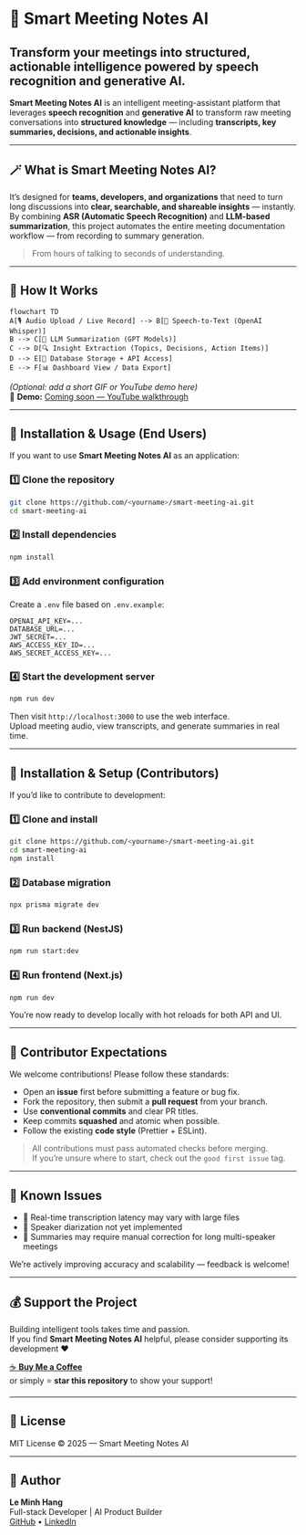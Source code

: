 # 🧠 Smart Meeting Notes AI
## Transform your meetings into structured, actionable intelligence powered by speech recognition and generative AI.

**Smart Meeting Notes AI** is an intelligent meeting-assistant platform that leverages **speech recognition** and **generative AI** to transform raw meeting conversations into **structured knowledge** — including **transcripts, key summaries, decisions, and actionable insights**.

---

## 🪄 What is Smart Meeting Notes AI?

It’s designed for **teams, developers, and organizations** that need to turn long discussions into **clear, searchable, and shareable insights** — instantly.  
By combining **ASR (Automatic Speech Recognition)** and **LLM-based summarization**, this project automates the entire meeting documentation workflow — from recording to summary generation.

> From hours of talking to seconds of understanding.

---

## 🧩 How It Works

```mermaid
flowchart TD
A[🎙️ Audio Upload / Live Record] --> B[🧠 Speech-to-Text (OpenAI Whisper)]
B --> C[📝 LLM Summarization (GPT Models)]
C --> D[🔍 Insight Extraction (Topics, Decisions, Action Items)]
D --> E[💾 Database Storage + API Access]
E --> F[📊 Dashboard View / Data Export]
```

*(Optional: add a short GIF or YouTube demo here)*  
🎥 **Demo:** [Coming soon — YouTube walkthrough](#)

---

## 🚀 Installation & Usage (End Users)

If you want to use **Smart Meeting Notes AI** as an application:

### 1️⃣ Clone the repository
```bash
git clone https://github.com/<yourname>/smart-meeting-ai.git
cd smart-meeting-ai
```

### 2️⃣ Install dependencies
```bash
npm install
```

### 3️⃣ Add environment configuration
Create a `.env` file based on `.env.example`:
```
OPENAI_API_KEY=...
DATABASE_URL=...
JWT_SECRET=...
AWS_ACCESS_KEY_ID=...
AWS_SECRET_ACCESS_KEY=...
```

### 4️⃣ Start the development server
```bash
npm run dev
```

Then visit `http://localhost:3000` to use the web interface.  
Upload meeting audio, view transcripts, and generate summaries in real time.

---

## 🧰 Installation & Setup (Contributors)

If you’d like to contribute to development:

### 1️⃣ Clone and install
```bash
git clone https://github.com/<yourname>/smart-meeting-ai.git
cd smart-meeting-ai
npm install
```

### 2️⃣ Database migration
```bash
npx prisma migrate dev
```

### 3️⃣ Run backend (NestJS)
```bash
npm run start:dev
```

### 4️⃣ Run frontend (Next.js)
```bash
npm run dev
```

You’re now ready to develop locally with hot reloads for both API and UI.

---

## 👥 Contributor Expectations

We welcome contributions! Please follow these standards:
- Open an **issue** first before submitting a feature or bug fix.
- Fork the repository, then submit a **pull request** from your branch.
- Use **conventional commits** and clear PR titles.
- Keep commits **squashed** and atomic when possible.
- Follow the existing **code style** (Prettier + ESLint).

> All contributions must pass automated checks before merging.  
If you’re unsure where to start, check out the `good first issue` tag.

---

## 🐛 Known Issues

- 🔸 Real-time transcription latency may vary with large files  
- 🔸 Speaker diarization not yet implemented  
- 🔸 Summaries may require manual correction for long multi-speaker meetings  

We’re actively improving accuracy and scalability — feedback is welcome!

---

## 💰 Support the Project

Building intelligent tools takes time and passion.  
If you find **Smart Meeting Notes AI** helpful, please consider supporting its development ❤️

[☕ **Buy Me a Coffee**](https://www.buymeacoffee.com/yourname)  
or simply ⭐ **star this repository** to show your support!

---

## 📄 License
MIT License © 2025 — Smart Meeting Notes AI

---

## 🧠 Author
**Le Minh Hang**  
Full-stack Developer | AI Product Builder  
[GitHub](https://github.com/<yourname>) • [LinkedIn](https://linkedin.com/in/<your-link>)
